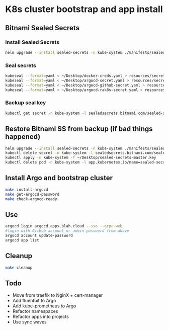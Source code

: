 # K8s cluster bootstrap and app install

## Bitnami Sealed Secrets

### Install Sealed Secrets

```sh
helm upgrade --install sealed-secrets -n kube-system ./manifests/sealed-secrets -f manifests/sealed-secrets/values.yaml
```

### Seal secrets

```sh
kubeseal --format=yaml < ~/Desktop/docker-creds.yaml > resources/secrets/docker-creds-sealed.yaml
kubeseal --format=yaml < ~/Desktop/argocd-secret.yaml > resources/secrets/argocd-sealed-secret.yaml
kubeseal --format=yaml < ~/Desktop/argocd-github-secret.yaml > resources/secrets/argocd-github-sealed-secret.yaml
kubeseal --format=yaml < ~/Desktop/argocd-rak8s-secret.yaml > resources/secrets/argocd-rak8s-sealed-secret.yaml
```

### Backup seal key

```sh
kubectl get secret -n kube-system -l sealedsecrets.bitnami.com/sealed-secrets-key -o yaml > ~/Desktop/sealed-secrets-master.key
```

## Restore Bitnami SS from backup (if bad things happened)

```sh
helm upgrade --install sealed-secrets -n kube-system ./manifests/sealed-secrets -f manifests/sealed-secrets/values.yaml
kubectl delete secret -n kube-system -l sealedsecrets.bitnami.com/sealed-secrets-key=active
kubectl apply -n kube-system -f ~/Desktop/sealed-secrets-master.key
kubectl delete pod -n kube-system -l app.kubernetes.io/name=sealed-secrets
```

## Install Argo and bootstrap cluster

```sh
make install-argocd
make get-argocd-password
make check-argocd-ready
```

## Use

```sh
argocd login argocd.apps.blah.cloud --sso --grpc-web
#login with GitHub account or admin password from above
argocd account update-password
argocd app list
```

## Cleanup

```sh
make cleanup
```

## Todo

* Move from traefik to NginX + cert-manager
* Add fluentbit to Argo
* Add kube-prometheus to Argo
* Refactor namespaces
* Refactor apps into projects
* Use sync waves
